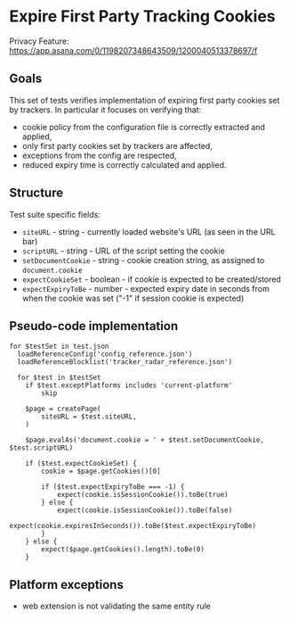 # Expire First Party Tracking Cookies

Privacy Feature: https://app.asana.com/0/1198207348643509/1200040513378697/f

## Goals

This set of tests verifies implementation of expiring first party cookies set by trackers. In particular it focuses on verifying that:

- cookie policy from the configuration file is correctly extracted and applied,
- only first party cookies set by trackers are affected,
- exceptions from the config are respected,
- reduced expiry time is correctly calculated and applied.

## Structure

Test suite specific fields:

- `siteURL` - string - currently loaded website's URL (as seen in the URL bar)
- `scriptURL` - string - URL of the script setting the cookie
- `setDocumentCookie` - string - cookie creation string, as assigned to `document.cookie`
- `expectCookieSet` - boolean - if cookie is expected to be created/stored
- `expectExpiryToBe` - number - expected expiry date in seconds from when the cookie was set ("-1" if session cookie is expected)

## Pseudo-code implementation

```
for $testSet in test.json
  loadReferenceConfig('config_reference.json')
  loadReferenceBlocklist('tracker_radar_reference.json')

  for $test in $testSet
    if $test.exceptPlatforms includes 'current-platform'
        skip

    $page = createPage(
        siteURL = $test.siteURL,
    )

    $page.evalAs('document.cookie = ' + $test.setDocumentCookie, $test.scriptURL)

    if ($test.expectCookieSet) {
        cookie = $page.getCookies()[0]
        
        if ($test.expectExpiryToBe === -1) {
            expect(cookie.isSessionCookie()).toBe(true)
        } else {
            expect(cookie.isSessionCookie()).toBe(false)
            expect(cookie.expiresInSeconds()).toBe($test.expectExpiryToBe)
        }
    } else {
        expect($page.getCookies().length).toBe(0)
    }
```

## Platform exceptions

- web extension is not validating the same entity rule